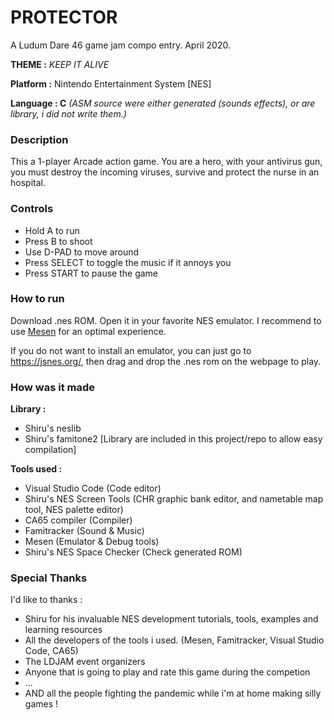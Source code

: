 
# PROTECTOR

A Ludum Dare 46 game jam compo entry. April 2020.

**THEME :** *KEEP IT ALIVE*

**Platform :** Nintendo Entertainment System \[NES\]

**Language : C** *(ASM source were either generated (sounds effects), or are library, i did not write them.)*

### Description

This a 1-player Arcade action game.
You are a hero, with your antivirus gun, you must destroy the incoming viruses, survive and protect the nurse in an hospital.

### Controls

* Hold A to run
* Press B to shoot
* Use D-PAD to move around
* Press SELECT to toggle the music if it annoys you
* Press START to pause the game

### How to run

Download .nes ROM. Open it in your favorite NES emulator. 
I recommend to use [Mesen](https://mesen.ca/) for an optimal experience.

If you do not want to install an emulator, you can just go to https://jsnes.org/, then drag and drop the .nes rom on the webpage to play.

### How was it made

**Library :**

* Shiru's neslib
* Shiru's famitone2
[Library are included in this project/repo to allow easy compilation]

**Tools used :**

* Visual Studio Code (Code editor)
* Shiru's NES Screen Tools (CHR graphic bank editor, and nametable map tool, NES palette editor)
* CA65 compiler (Compiler)
* Famitracker  (Sound & Music)
* Mesen (Emulator & Debug tools)
* Shiru's NES Space Checker (Check generated ROM)

### Special Thanks

I'd like to thanks :

* Shiru for his invaluable NES development tutorials, tools, examples and learning resources
* All the developers of the tools i used. (Mesen, Famitracker, Visual Studio Code, CA65)
* The LDJAM event organizers
* Anyone that is going to play and rate this game during the competion
* ...
* AND all the people fighting the pandemic while i'm at home making silly games !
